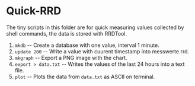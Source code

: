 # Quick-RRD

The tiny scripts in this folder are for quick measuring values collected by shell commands, the data is stored with RRDTool.

1. `mkdb` -- Create a database with one value, interval 1 minute.
2. `update 200` -- Write a value with cuurent timestamp into messwerte.rrd.
3. `mkgraph` -- Export a PNG image with the chart.
4. `export > data.txt` -- Writes the values of the last 24 hours into a text file.
5. `plot` -- Plots the data from `data.txt` as ASCII on terminal.

